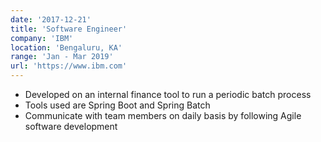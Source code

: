 ```yaml
---
date: '2017-12-21'
title: 'Software Engineer'
company: 'IBM'
location: 'Bengaluru, KA'
range: 'Jan - Mar 2019'
url: 'https://www.ibm.com'
---
```


- Developed on an internal finance tool to run a periodic batch process
- Tools used are Spring Boot and Spring Batch
- Communicate with team members on daily basis by following Agile software development
